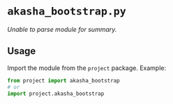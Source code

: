 # `akasha_bootstrap.py`

_Unable to parse module for summary._

## Usage

Import the module from the `project` package. Example:

```python
from project import akasha_bootstrap
# or
import project.akasha_bootstrap
```
